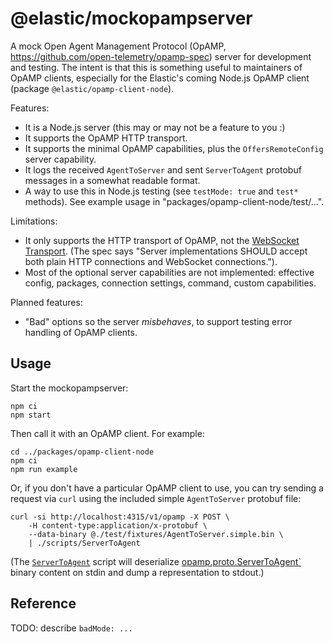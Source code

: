 # @elastic/mockopampserver

A mock Open Agent Management Protocol (OpAMP, https://github.com/open-telemetry/opamp-spec)
server for development and testing.  The intent is that this is something useful
to maintainers of OpAMP clients, especially for the Elastic's coming Node.js
OpAMP client (package `@elastic/opamp-client-node`).

Features:
- It is a Node.js server (this may or may not be a feature to you :)
- It supports the OpAMP HTTP transport.
- It supports the minimal OpAMP capabilities, plus the `OffersRemoteConfig` server capability.
- It logs the received `AgentToServer` and sent `ServerToAgent` protobuf messages in a somewhat readable format.
- A way to use this in Node.js testing (see `testMode: true` and `test*` methods). See example usage in "packages/opamp-client-node/test/...".

Limitations:
- It only supports the HTTP transport of OpAMP, not the [WebSocket Transport](https://github.com/open-telemetry/opamp-spec/blob/main/specification.md#websocket-transport). (The spec says "Server implementations SHOULD accept both plain HTTP connections and WebSocket connections.").
- Most of the optional server capabilities are not implemented: effective config, packages, connection settings, command, custom capabilities.

Planned features:
- "Bad" options so the server *misbehaves*, to support testing error handling of OpAMP clients.

## Usage

Start the mockopampserver:

```
npm ci
npm start
```

Then call it with an OpAMP client. For example:

```
cd ../packages/opamp-client-node
npm ci
npm run example
```

Or, if you don't have a particular OpAMP client to use, you can try sending a request via `curl` using the included simple `AgentToServer` protobuf file:

```
curl -si http://localhost:4315/v1/opamp -X POST \
    -H content-type:application/x-protobuf \
    --data-binary @./test/fixtures/AgentToServer.simple.bin \
    | ./scripts/ServerToAgent
```

(The [`ServerToAgent`](./scripts/ServerToAgent) script will deserialize [opamp.proto.ServerToAgent`](https://github.com/open-telemetry/opamp-spec/blob/main/specification.md#servertoagent-message) binary content on stdin and dump a representation to stdout.)


## Reference

TODO: describe `badMode: ...`

